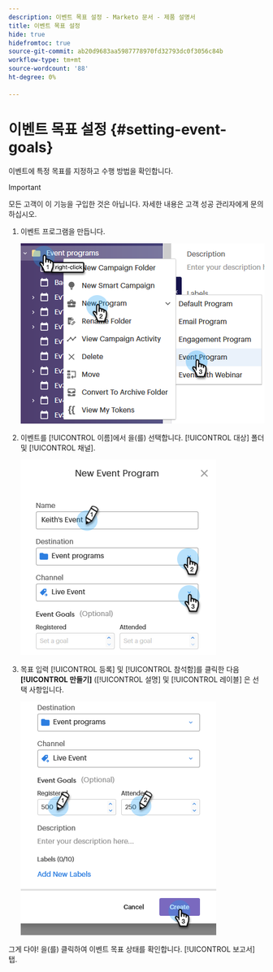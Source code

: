 ```yaml
---
description: 이벤트 목표 설정 - Marketo 문서 - 제품 설명서
title: 이벤트 목표 설정
hide: true
hidefromtoc: true
source-git-commit: ab20d9683aa5987778970fd32793dc0f3056c84b
workflow-type: tm+mt
source-wordcount: '88'
ht-degree: 0%

---
```


# 이벤트 목표 설정 {#setting-event-goals}

이벤트에 특정 목표를 지정하고 수행 방법을 확인합니다.

>[!IMPORTANT]
>모든 고객이 이 기능을 구입한 것은 아닙니다. 자세한 내용은 고객 성공 관리자에게 문의하십시오.

1. 이벤트 프로그램을 만듭니다.

   ![이미지 원](assets/setting-event-goals-1.png)

1. 이벤트를 [!UICONTROL 이름]에서 을(를) 선택합니다. [!UICONTROL 대상] 폴더 및 [!UICONTROL 채널].

   ![이미지 2](assets/setting-event-goals-2.png)

1. 목표 입력 [!UICONTROL 등록] 및 [!UICONTROL 참석함]를 클릭한 다음 **[!UICONTROL 만들기]** ([!UICONTROL 설명] 및 [!UICONTROL 레이블] 은 선택 사항입니다.

   ![이미지 3](assets/setting-event-goals-3.png)

그게 다야! 을(를) 클릭하여 이벤트 목표 상태를 확인합니다. [!UICONTROL 보고서] 탭.

